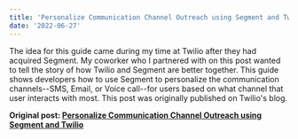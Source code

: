 ```yaml
---
title: 'Personalize Communication Channel Outreach using Segment and Twilio'
date: '2022-06-27'
---
```


The idea for this guide came during my time at Twilio after they had acquired Segment. My coworker who I partnered with on this post wanted to tell the story of how Twilio and Segment are better together. This guide shows developers how to use Segment to personalize the communication channels--SMS, Email, or Voice call--for users based on what channel that user interacts with most. This post was originally published on Twilio's blog.

**Original post: [Personalize Communication Channel Outreach using Segment and Twilio](https://www.twilio.com/en-us/blog/optimize-preferred-communications-channels-computed-traits)**

